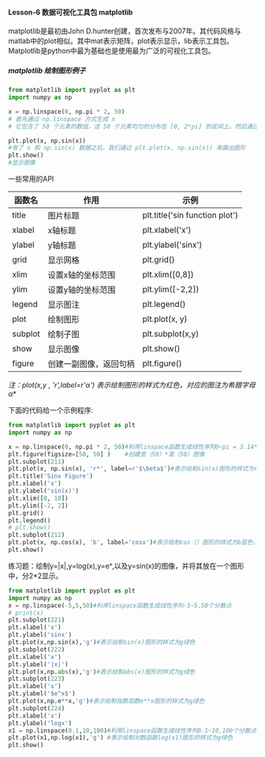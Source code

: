 #### Lesson-6 数据可视化工具包 matplotlib



matplotlib是最初由John D.hunter创建，首次发布与2007年。其代码风格与matlab中的plot相似。其中mat表示矩阵，plot表示显示，lib表示工具包。Matplotlib是python中最为基础也是使用最为广泛的可视化工具包。



##### matplotlib 绘制图形例子

```python
from matplotlib import pyplot as plt
import numpy as np

x = np.linspace(0, np.pi * 2, 50)
# 首先通过 np.linspace 方式生成 x
# 它包含了 50 个元素的数组，这 50 个元素均匀的分布在 [0, 2*pi] 的区间上。然后通过 np.sin(x) 生成 y

plt.plot(x, np.sin(x))
#有了 x 和 np.sin(x) 数据之后，我们通过 plt.plot(x, np.sin(x)) 来画出图形
plt.show()
#显示图像
```

一些常用的API

| 函数名  | 作用                   | 示例                           |
| ------- | ---------------------- | ------------------------------ |
| title   | 图片标题               | plt.title('sin function plot') |
| xlabel  | x轴标题                | plt.xlabel('x')                |
| ylabel  | y轴标题                | plt.ylabel('sinx')             |
| grid    | 显示网格               | plt.grid()                     |
| xlim    | 设置x轴的坐标范围      | plt.xlim([0,8])                |
| ylim    | 设置y轴的坐标范围      | plt.ylim([-2,2])               |
| legend  | 显示图注               | plt.legend()                   |
| plot    | 绘制图形               | plt.plot(x, y)                 |
| subplot | 绘制子图               | plt.subplot(x,y)               |
| show    | 显示图像               | plt.show()                     |
| figure  | 创建一副图像，返回句柄 | plt.figure()                   |

**注：plot(x,y , 'r*',label=r'$\alpha$') 表示绘制图形的样式为红色，对应的图注为希腊字母 $\alpha$**

下面的代码给一个示例程序:

```python
from matplotlib import pyplot as plt
import numpy as np

x = np.linspace(0, np.pi * 2, 50)#利用linspace函数生成线性序列0~pi = 3.14*2,50个分散点
plt.figure(figsize=[50, 50] )    #创建宽（50）*高（50）图像
plt.subplot(211)              
plt.plot(x, np.sin(x), 'r*', label=r'$\beta$')#表示绘制sin(x)图形的样式为r*红色，对应的图注为希腊字母 $\beta$
plt.title('Sinx Figure')       
plt.xlabel('x')
plt.ylabel('sin(x)')
plt.xlim([0, 10])
plt.ylim([-2, 2])
plt.grid()
plt.legend()
# plt.show()
plt.subplot(212)
plt.plot(x, np.cos(x), 'b', label='cosx')#表示绘制cos（）图形的样式为b蓝色，对应的图注为cosx
plt.show()
```

练习题：绘制y=|x|,y=log(x),y=eˣ,以及y=sin(x)的图像，并将其放在一个图形中，分2*2显示。

```python
from matplotlib import pyplot as plt
import numpy as np
x = np.linspace(-5,5,50)#利用linspace函数生成线性序列-5~5,50个分散点
# print(x)
plt.subplot(221)
plt.xlabel('x')
plt.ylabel('sinx')
plt.plot(x,np.sin(x),'g')#表示绘制sin(x)图形的样式为g绿色
plt.subplot(222)
plt.xlabel('x')
plt.ylabel('|x|')
plt.plot(x,np.abs(x),'g')#表示绘制abs(x)图形的样式为g绿色
plt.subplot(223)
plt.xlabel('x')
plt.ylabel('$e^x$')
plt.plot(x,np.e**x,'g')#表示绘制指数函数e**x图形的样式为g绿色
plt.subplot(224)
plt.xlabel('x')
plt.ylabel('logx')
x1 = np.linspace(0.1,10,100)#利用linspace函数生成线性序列0.1~10,100个分散点
plt.plot(x1,np.log(x1),'g') #表示绘制对数函数log(x1)图形的样式为g绿色
plt.show()

```

